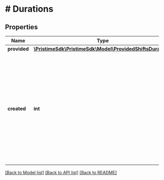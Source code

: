 # # Durations

## Properties

Name | Type | Description | Notes
------------ | ------------- | ------------- | -------------
**provided** | [**\PristimeSdk\PristimeSdk\Model\ProvidedShiftsDurations**](ProvidedShiftsDurations.md) |  |
**created** | **int** | Total minutes of new shifts automatically created by the optimization algorithm. These shifts are always assigned to workers and represent additional coverage beyond your original request. |

[[Back to Model list]](../../README.md#models) [[Back to API list]](../../README.md#endpoints) [[Back to README]](../../README.md)
